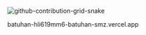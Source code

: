 
![github-contribution-grid-snake](https://user-images.githubusercontent.com/75934798/177515129-3f3ca972-c979-43bc-8538-718418aec817.gif)

batuhan-hli619mm6-batuhan-smz.vercel.app

